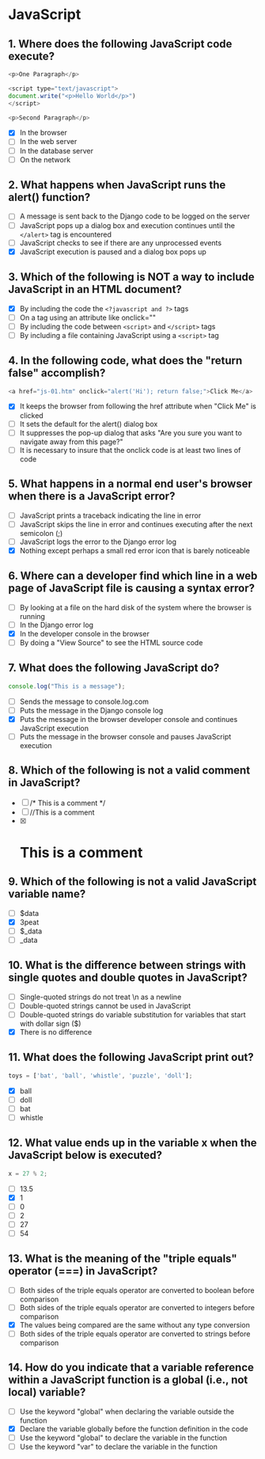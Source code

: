 # JavaScript

## 1. Where does the following JavaScript code execute?

```JavaScript
<p>One Paragraph</p>

<script type="text/javascript">
document.write("<p>Hello World</p>")
</script>

<p>Second Paragraph</p>
```

- [x] In the browser
- [ ] In the web server
- [ ] In the database server
- [ ] On the network

## 2. What happens when JavaScript runs the alert() function?

- [ ] A message is sent back to the Django code to be logged on the server
- [ ] JavaScript pops up a dialog box and execution continues until the `</alert>` tag is encountered
- [ ] JavaScript checks to see if there are any unprocessed events
- [x] JavaScript execution is paused and a dialog box pops up

## 3. Which of the following is NOT a way to include JavaScript in an HTML document?

- [x] By including the code the `<?javascript and ?>` tags
- [ ] On a tag using an attribute like onclick=""
- [ ] By including the code between `<script>` and `</script>` tags
- [ ] By including a file containing JavaScript using a `<script>` tag

## 4. In the following code, what does the "return false" accomplish?

```JavaScript
<a href="js-01.htm" onclick="alert('Hi'); return false;">Click Me</a>
```

- [x] It keeps the browser from following the href attribute when "Click Me" is clicked
- [ ] It sets the default for the alert() dialog box
- [ ] It suppresses the pop-up dialog that asks "Are you sure you want to navigate away from this page?"
- [ ] It is necessary to insure that the onclick code is at least two lines of code

## 5. What happens in a normal end user's browser when there is a JavaScript error?

- [ ] JavaScript prints a traceback indicating the line in error
- [ ] JavaScript skips the line in error and continues executing after the next semicolon (;)
- [ ] JavaScript logs the error to the Django error log
- [x] Nothing except perhaps a small red error icon that is barely noticeable

## 6. Where can a developer find which line in a web page of JavaScript file is causing a syntax error?

- [ ] By looking at a file on the hard disk of the system where the browser is running
- [ ] In the Django error log
- [x] In the developer console in the browser
- [ ] By doing a "View Source" to see the HTML source code

## 7. What does the following JavaScript do?

```JavaScript
console.log("This is a message");
```

- [ ] Sends the message to console.log.com
- [ ] Puts the message in the Django console log
- [x] Puts the message in the browser developer console and continues JavaScript execution
- [ ] Puts the message in the browser console and pauses JavaScript execution

## 8. Which of the following is not a valid comment in JavaScript?

- [ ] /* This is a comment */
- [ ] //This is a comment
- [x] # This is a comment

## 9. Which of the following is not a valid JavaScript variable name?

- [ ] $data
- [x] 3peat
- [ ] $_data
- [ ] _data

## 10. What is the difference between strings with single quotes and double quotes in JavaScript?

- [ ] Single-quoted strings do not treat \n as a newline
- [ ] Double-quoted strings cannot be used in JavaScript
- [ ] Double-quoted strings do variable substitution for variables that start with dollar sign ($)
- [x] There is no difference

## 11. What does the following JavaScript print out?

```JavaScript
toys = ['bat', 'ball', 'whistle', 'puzzle', 'doll'];
```

- [x] ball
- [ ] doll
- [ ] bat
- [ ] whistle

## 12. What value ends up in the variable x when the JavaScript below is executed?

```JavaScript
x = 27 % 2;
```

- [ ] 13.5
- [x] 1
- [ ] 0
- [ ] 2
- [ ] 27
- [ ] 54

## 13. What is the meaning of the "triple equals" operator (===) in JavaScript?

- [ ] Both sides of the triple equals operator are converted to boolean before comparison
- [ ] Both sides of the triple equals operator are converted to integers before comparison
- [x] The values being compared are the same without any type conversion
- [ ] Both sides of the triple equals operator are converted to strings before comparison

## 14. How do you indicate that a variable reference within a JavaScript function is a global (i.e., not local) variable?

- [ ] Use the keyword "global" when declaring the variable outside the function
- [x] Declare the variable globally before the function definition in the code
- [ ] Use the keyword "global" to declare the variable in the function
- [ ] Use the keyword "var" to declare the variable in the function
